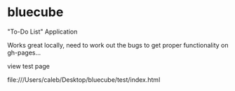 bluecube
========

"To-Do List" Application

Works great locally, need to work out the bugs to get proper functionality on gh-pages...









view test page


file:///Users/caleb/Desktop/bluecube/test/index.html
